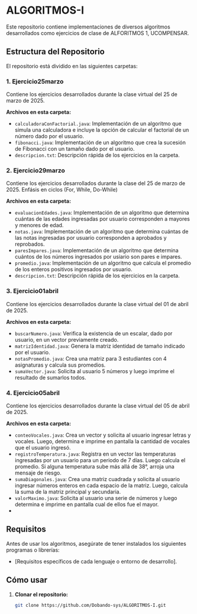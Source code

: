 # ALGORITMOS-I

Este repositorio contiene implementaciones de diversos algoritmos desarrollados como ejercicios de clase de ALFORITMOS 1, UCOMPENSAR.
## Estructura del Repositorio

El repositorio está dividido en las siguientes carpetas:

### 1. **Ejercicio25marzo**
   Contiene los ejercicios desarrollados durante la clase virtual del 25 de marzo de 2025.

   **Archivos en esta carpeta:**
   - `calculadoraConFactorial.java`: Implementación de un algoritmo que simula una calculadora e incluye la opción de calcular el factorial de un número dado por el usuario.
   - `fibonacci.java`: Implementación de un algoritmo que crea la sucesión de Fibonacci con un tamaño dado por el usuario.
   - `descripcion.txt`: Descripción rápida de los ejercicios en la carpeta.

### 2. **Ejercicio29marzo**
   Contiene los ejercicios desarrollados durante la clase del 25 de marzo de 2025. Enfásis en ciclos (For, While, Do-While)

   **Archivos en esta carpeta:**
   - `evaluacionEdades.java`: Implementación de un algoritmo que determina cuántas de las edades ingresadas por usuario corresponden a mayores y menores de edad.
   - `notas.java`: Implementación de un algoritmo que determina cuántas de las notas ingresadas por usuario corresponden a aprobados y reprobados.
   - `paresImpares.java`: Implementación de un algoritmo que determina cuántos de los números ingresados por usiario son pares e impares.
   - `promedio.java`: Implementación de un algoritmo que calcula el promedio de los enteros positivos ingresados por usuario.
   - `descripcion.txt`: Descripción rápida de los ejercicios en la carpeta.

### 3. **Ejercicio01abril**
   Contiene los ejercicios desarrollados durante la clase virtual del 01 de abril de 2025.

   **Archivos en esta carpeta:**
   - `buscarNumero.java`: Verifica la existencia de un escalar, dado por usuario, en un vector previamente creado. 
   - `matrizIdentidad.java`: Genera la matriz identidad de tamaño indicado por el usuario.
   - `notasPromedio.java`: Crea una matriz para 3 estudiantes con 4 asignaturas y calcula sus promedios.
   - `sumaVector.java`: Solicita al usuario 5 números y luego imprime el resultado de sumarlos todos.

### 4. **Ejercicio05abril**
   Contiene los ejercicios desarrollados durante la clase virtual del 05 de abril de 2025.

   **Archivos en esta carpeta:**
   - `conteoVocales.java`: Crea un vector y solicita al usuario ingresar letras y vocales. Luego, determina e imprime en pantalla la cantidad de vocales que el usuario ingresó.
   - `registroTemperatura.java`: Registra en un vector las temperaturas ingresadas por un usuario para un periodo de 7 días. Luego calcula el promedio. Si alguna temperatura sube más allá de 38°, arroja una mensaje de riesgo.
   - `sumaDiagonales.java`: Crea una matriz cuadrada y solicita al usuario ingresar números enteros en cada espacio de la matriz. Luego, calcula la suma de la matriz principal y secundaria.
   - `valorMaximo.java`: Solicita al usuario una serie de números y luego determina e imprime en pantalla cual de ellos fue el mayor.
   - 
## Requisitos

Antes de usar los algoritmos, asegúrate de tener instalados los siguientes programas o librerías:
- [Requisitos específicos de cada lenguaje o entorno de desarrollo].

## Cómo usar

1. **Clonar el repositorio:**

   ```bash
   git clone https://github.com/Dobando-sys/ALGORITMOS-I.git
